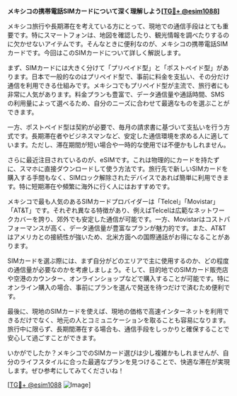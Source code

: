 **メキシコの携帯電話SIMカードについて深く理解しよう[[TG💪+ @esim1088](https://t.me/s/esim1088)]**

メキシコ旅行や長期滞在を考えている方にとって、現地での通信手段はとても重要です。特にスマートフォンは、地図を確認したり、観光情報を調べたりするのに欠かせないアイテムです。そんなときに便利なのが、メキシコの携帯電話SIMカードです。今回はこのSIMカードについて詳しく解説します。

まず、SIMカードには大きく分けて「プリペイド型」と「ポストペイド型」があります。日本で一般的なのはプリペイド型で、事前に料金を支払い、その分だけ通信を利用できる仕組みです。メキシコでもプリペイド型が主流で、旅行者にも非常に人気があります。料金プランも豊富で、データ通信量や通話時間、SMSの利用量によって選べるため、自分のニーズに合わせて最適なものを選ぶことができます。

一方、ポストペイド型は契約が必要で、毎月の請求書に基づいて支払いを行う方式です。長期滞在者やビジネスマンなど、安定した通信環境を求める人に適しています。ただし、滞在期間が短い場合や一時的な使用では不便かもしれません。

さらに最近注目されているのが、eSIMです。これは物理的にカードを持たずに、スマホに直接ダウンロードして使う方法です。旅行先で新しいSIMカードを購入する手間もなく、SIMロック解除されたデバイスであれば簡単に利用できます。特に短期滞在や頻繁に海外に行く人にはおすすめです。

メキシコで最も人気のあるSIMカードプロバイダーは「Telcel」「Movistar」「AT&T」です。それぞれ異なる特徴があり、例えばTelcelは広範なネットワークカバーを誇り、郊外でも安定した通信が可能です。一方、Movistarはコストパフォーマンスが高く、データ通信量が豊富なプランが魅力的です。また、AT&Tはアメリカとの接続性が強いため、北米方面への国際通話がお得になることがあります。

SIMカードを選ぶ際には、まず自分がどのエリアで主に使用するのか、どの程度の通信量が必要なのかを考慮しましょう。そして、目的地でのSIMカード販売店や空港のカウンター、オンラインショップなどで購入することが可能です。特にオンライン購入の場合、事前にプランを選んで発送を待つだけで済むため便利です。

最後に、現地のSIMカードを使えば、現地の価格で高速インターネットを利用できるだけでなく、地元の人とコミュニケーションを取ることも容易になります。旅行中に限らず、長期間滞在する場合も、通信手段をしっかりと確保することで安心して過ごすことができます。

いかがでしたか？メキシコでのSIMカード選びは少し複雑かもしれませんが、自分のライフスタイルに合った最適なプランを見つけることで、快適な滞在が実現します。ぜひ参考にしてみてくださいね！

[[TG💪+ @esim1088](https://t.me/s/esim1088) ![Image](https://i.postimg.cc/Y0z9fWf4/image.png)]